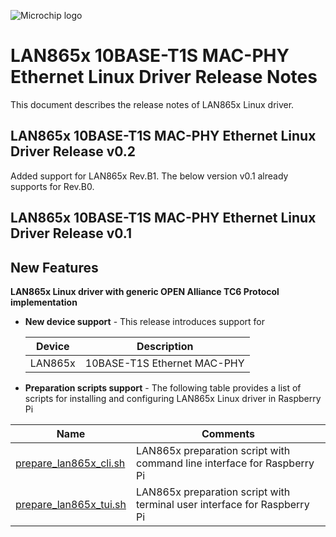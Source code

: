 ![Microchip logo](https://raw.githubusercontent.com/wiki/Microchip-MPLAB-Harmony/Microchip-MPLAB-Harmony.github.io/images/microchip_logo.png)

# LAN865x 10BASE-T1S MAC-PHY Ethernet Linux Driver Release Notes
This document describes the release notes of LAN865x Linux driver.
## LAN865x 10BASE-T1S MAC-PHY Ethernet Linux Driver Release v0.2
Added support for LAN865x Rev.B1. The below version v0.1 already supports for Rev.B0.
## LAN865x 10BASE-T1S MAC-PHY Ethernet Linux Driver Release v0.1
## New Features
**LAN865x Linux driver with generic OPEN Alliance TC6 Protocol implementation**
- **New device support** -
  This release introduces support for

    | Device    | Description             |
    | ------    | ------                  |
    | LAN865x   | 10BASE-T1S Ethernet MAC-PHY |

- **Preparation scripts support** -
  The following table provides a list of scripts for installing and configuring LAN865x Linux driver in Raspberry Pi

| Name                    | Comments                                                |
| ---                     | ---                                                     |
| [prepare_lan865x_cli.sh](prepare_lan865x_cli.sh)  | LAN865x preparation script with command line interface for Raspberry Pi   |
| [prepare_lan865x_tui.sh](prepare_lan865x_tui.sh)  | LAN865x preparation script with terminal user interface for Raspberry Pi |
